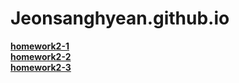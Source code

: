 # Jeonsanghyean.github.io
[**homework2-1**](http://jeonsanghyean.github.io/html.html)
<br>
[**homework2-2**](http://jeonsanghyean.github.io/homework2-2.html)
<br>
[**homework2-3**](http://jeonsanghyean.github.io/homework2-3.html)
